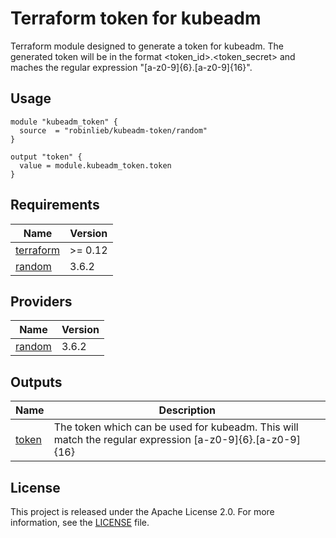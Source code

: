 # Terraform token for kubeadm

Terraform module designed to generate a token for kubeadm. The generated token will be in the format <token_id>.<token_secret> and maches the regular expression "[a-z0-9]{6}.[a-z0-9]{16}".

## Usage

```hcl
module "kubeadm_token" {
  source  = "robinlieb/kubeadm-token/random"
}

output "token" {
  value = module.kubeadm_token.token
}
```
<!-- BEGIN_TF_DOCS -->
## Requirements

| Name | Version |
|------|---------|
| <a name="requirement_terraform"></a> [terraform](#requirement\_terraform) | >= 0.12 |
| <a name="requirement_random"></a> [random](#requirement\_random) | 3.6.2 |

## Providers

| Name | Version |
|------|---------|
| <a name="provider_random"></a> [random](#provider\_random) | 3.6.2 |

## Outputs

| Name | Description |
|------|-------------|
| <a name="output_token"></a> [token](#output\_token) | The token which can be used for kubeadm. This will match the regular expression [a-z0-9]{6}.[a-z0-9]{16} |
<!-- END_TF_DOCS -->

## License

This project is released under the Apache License 2.0. For more information, see the [LICENSE](LICENSE) file.

